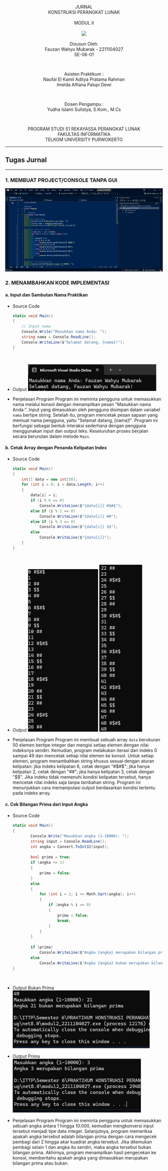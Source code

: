<div align="center">
JURNAL <br>
KONSTRUKSI PERANGKAT LUNAK <br>
<br>
MODUL II <br>
<!-- JUDUL -->
 <br>

<img src="https://lac.telkomuniversity.ac.id/wp-content/uploads/2021/01/cropped-1200px-Telkom_University_Logo.svg-270x270.png" width="250px">

<br>

Disusun Oleh: <br>
Fauzan Wahyu Mubarak - 2211104027 <br>
SE-06-01 <br>

<br>

Asisten Praktikum : <br>
Naufal El Kamil Aditya Pratama Rahman <br>
Imelda Alfiana Palupi Dewi <br>

<br>

Dosen Pengampu : <br>
Yudha Islami Sulistya, S.Kom., M.Cs <br>

<br>

PROGRAM STUDI S1 REKAYASSA PERANGKAT LUNAK <br>
FAKULTAS INFORMATIKA <br> 
TELKOM UNIVERSITY PURWOKERTO <br>

</div>


---
## Tugas Jurnal
---

### 1. MEMBUAT PROJECT/CONSOLE TANPA GUI 

![JURNAL_SC_SS](/02_Pengenalan_IDE_dan_Pemrograman_CSharp/img/awal2.png)
    <br>

### 2. MENAMBAHKAN KODE IMPLEMENTASI 

#### a. Input dan Sambutan Nama Praktikan

- Source Code

    ```csharp
    static void Main()
    {
        // Input nama
        Console.Write("Masukkan nama Anda: ");
        string nama = Console.ReadLine();
        Console.WriteLine($"Selamat datang, {nama}!");
    }
    ```
    <br>

- Output
![JURNAL_SC_SS](/02_Pengenalan_IDE_dan_Pemrograman_CSharp/img/output-jrnl1.png)
    <br>

- Penjelasan Program
Program ini meminta pengguna untuk memasukkan nama melalui konsol dengan menampilkan pesan "Masukkan nama Anda:". Input yang dimasukkan oleh pengguna disimpan dalam variabel `nama` bertipe string. Setelah itu, program mencetak pesan sapaan yang memuat nama pengguna, yaitu "Selamat datang, \[nama]!". Program ini berfungsi sebagai bentuk interaksi sederhana dengan pengguna menggunakan input dan output teks. Keseluruhan proses berjalan secara berurutan dalam metode `Main`.



#### b. Cetak Array dengan Penanda Kelipatan Index

- Source Code

    ```csharp
    static void Main()
    {
        int[] data = new int[50];
        for (int i = 0; i < data.Length; i++)
        {
            data[i] = i;
            if (i % 6 == 0)
                Console.WriteLine($"{data[i]} #$#$");
            else if (i % 2 == 0)
                Console.WriteLine($"{data[i]} ##");
            else if (i % 3 == 0)
                Console.WriteLine($"{data[i]} $$");
            else
                Console.WriteLine($"{data[i]}");
        }
    }
    ```
    <br>

- Output
![JURNAL_SC_SS](/02_Pengenalan_IDE_dan_Pemrograman_CSharp/img/output-jrnl2.png)
![JURNAL_SC_SS](/02_Pengenalan_IDE_dan_Pemrograman_CSharp/img/output-jrnl3.png)
    <br>

- Penjelasan Program
Program ini membuat sebuah array `data` berukuran 50 elemen bertipe integer dan mengisi setiap elemen dengan nilai indeksnya sendiri. Kemudian, program melakukan iterasi dari indeks 0 sampai 49 dan mencetak setiap nilai elemen ke konsol. Untuk setiap elemen, program menambahkan string khusus sesuai dengan aturan kelipatan: jika indeks kelipatan 6, cetak dengan "#\$#\$"; jika hanya kelipatan 2, cetak dengan "##"; jika hanya kelipatan 3, cetak dengan "\$\$". Jika indeks tidak memenuhi kondisi kelipatan tersebut, hanya mencetak nilai indeks saja tanpa tambahan string. Program ini menunjukkan cara memanipulasi output berdasarkan kondisi tertentu pada indeks array.



#### c. Cek Bilangan Prima dari Input Angka

- Source Code

    ```csharp
    static void Main()
    {
            Console.Write("Masukkan angka (1-10000): ");
            string input = Console.ReadLine();
            int angka = Convert.ToInt32(input);

            bool prima = true;
            if (angka <= 1)
            {
                prima = false;
            }
            else
            {
                for (int i = 2; i <= Math.Sqrt(angka); i++)
                {
                    if (angka % i == 0)
                    {
                        prima = false;
                        break;
                    }
                }
            }

            if (prima)
                Console.WriteLine($"Angka {angka} merupakan bilangan prima");
            else
                Console.WriteLine($"Angka {angka} bukan merupakan bilangan prima");
    }
    ```
    <br>

- Output Bukan Prima
![JURNAL_SC_SS](/02_Pengenalan_IDE_dan_Pemrograman_CSharp/img/output-jrnl4.png)
    <br>

- Output Prima
![JURNAL_SC_SS](/02_Pengenalan_IDE_dan_Pemrograman_CSharp/img/output-jrnl5.png)
    <br>

- Penjelasan Program
Program ini meminta pengguna untuk memasukkan sebuah angka antara 1 hingga 10.000, kemudian mengkonversi input tersebut menjadi tipe data integer. Selanjutnya, program memeriksa apakah angka tersebut adalah bilangan prima dengan cara mengecek pembagi dari 2 hingga akar kuadrat angka tersebut. Jika ditemukan pembagi selain 1 dan angka itu sendiri, maka angka tersebut bukan bilangan prima. Akhirnya, program menampilkan hasil pengecekan ke konsol, memberitahu apakah angka yang dimasukkan merupakan bilangan prima atau bukan.

